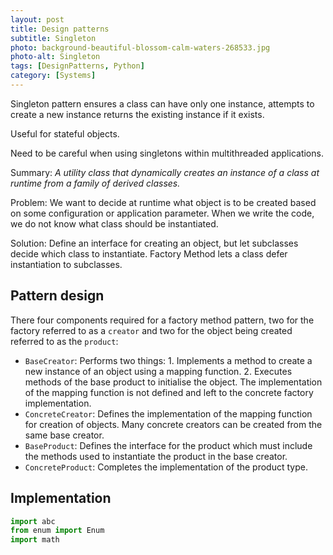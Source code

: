 ```yaml
---
layout: post
title: Design patterns
subtitle: Singleton
photo: background-beautiful-blossom-calm-waters-268533.jpg
photo-alt: Singleton
tags: [DesignPatterns, Python]
category: [Systems]
---
```


Singleton pattern ensures a class can have only one instance, attempts to create a new instance returns the existing instance if it exists. 


Useful for stateful objects.

Need to be careful when using singletons within multithreaded applications.


Summary: *A utility class that dynamically creates an instance of a class at runtime from a family of derived classes.*

Problem: We want to decide at runtime what object is to be created based on some configuration or application parameter. When we write the code, we do not know what class should be instantiated.

Solution: Define an interface for creating an object, but let subclasses decide which class to instantiate. Factory Method lets a class defer instantiation to subclasses.

## Pattern design

There four components required for a factory method pattern, two for the factory referred to as a `creator` and two for the object being created referred to as the `product`:
- `BaseCreator`: Performs two things: 1. Implements a method to create a new instance of an object using a mapping function. 2. Executes methods of the base product to initialise the object. The implementation of the mapping function is not defined and left to the concrete factory implementation.
- `ConcreteCreator`: Defines the implementation of the mapping function for creation of objects. Many concrete creators can be created from the same base creator.
- `BaseProduct`: Defines the interface for the product which must include the methods used to instantiate the product in the base creator.
- `ConcreteProduct`: Completes the implementation of the product type.


## Implementation

```python
import abc
from enum import Enum
import math


```


